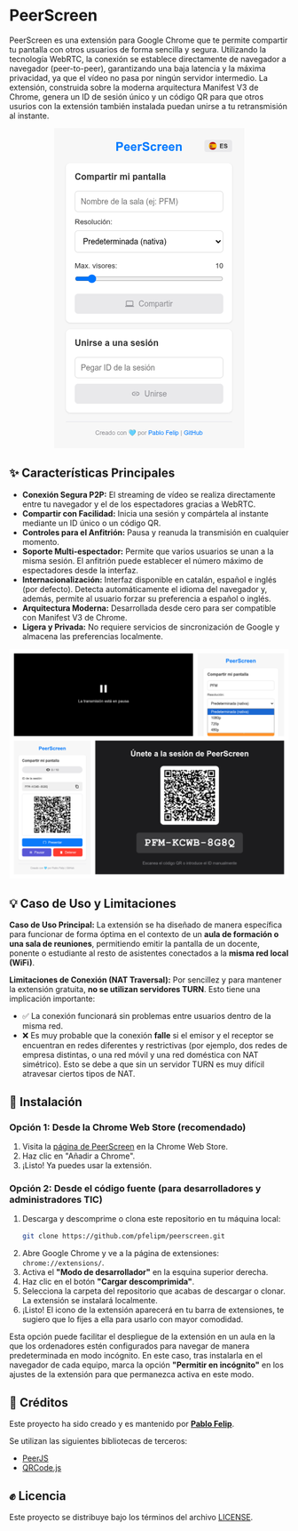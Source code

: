 # PeerScreen

PeerScreen es una extensión para Google Chrome que te permite compartir tu pantalla con otros usuarios de forma sencilla y segura. Utilizando la tecnología WebRTC, la conexión se establece directamente de navegador a navegador (peer-to-peer), garantizando una baja latencia y la máxima privacidad, ya que el vídeo no pasa por ningún servidor intermedio. La extensión, construida sobre la moderna arquitectura Manifest V3 de Chrome, genera un ID de sesión único y un código QR para que otros usurios con la extensión también instalada puedan unirse a tu retransmisión al instante.

<p align="center">
  <img src="./readme-files/ps-principal.png">
</p>


## ✨ Características Principales

* **Conexión Segura P2P:** El streaming de vídeo se realiza directamente entre tu navegador y el de los espectadores gracias a WebRTC.
* **Compartir con Facilidad:** Inicia una sesión y compártela al instante mediante un ID único o un código QR.
* **Controles para el Anfitrión:** Pausa y reanuda la transmisión en cualquier momento.
* **Soporte Multi-espectador:** Permite que varios usuarios se unan a la misma sesión. El anfitrión puede establecer el número máximo de espectadores desde la interfaz.
* **Internacionalización:** Interfaz disponible en catalán, español e inglés (por defecto). Detecta automáticamente el idioma del navegador y, además, permite al usuario forzar su preferencia a español o inglés.
* **Arquitectura Moderna:** Desarrollada desde cero para ser compatible con Manifest V3 de Chrome.
* **Ligera y Privada:** No requiere servicios de sincronización de Google y almacena las preferencias localmente.

![PeerScreen Banner](/readme-files/ps-collage.png)

## 💡 Caso de Uso y Limitaciones

**Caso de Uso Principal:**
La extensión se ha diseñado de manera específica para funcionar de forma óptima en el contexto de un **aula de formación o una sala de reuniones**, permitiendo emitir la pantalla de un docente, ponente o estudiante al resto de asistentes conectados a la **misma red local (WiFi)**.

**Limitaciones de Conexión (NAT Traversal):**
Por sencillez y para mantener la extensión gratuita, **no se utilizan servidores TURN**. Esto tiene una implicación importante:
* ✅ La conexión funcionará sin problemas entre usuarios dentro de la misma red.
* ❌ Es muy probable que la conexión **falle** si el emisor y el receptor se encuentran en redes diferentes y restrictivas (por ejemplo, dos redes de empresa distintas, o una red móvil y una red doméstica con NAT simétrico). Esto se debe a que sin un servidor TURN es muy difícil atravesar ciertos tipos de NAT.

## 🚀 Instalación

### Opción 1: Desde la Chrome Web Store (recomendado)

1.  Visita la [página de PeerScreen](https://chromewebstore.google.com/detail/cpoommbndjmjochpijjobgmnbgbkikdn) en la Chrome Web Store.
2.  Haz clic en "Añadir a Chrome".
3.  ¡Listo! Ya puedes usar la extensión.

### Opción 2: Desde el código fuente (para desarrolladores y administradores TIC)

1.  Descarga y descomprime o clona este repositorio en tu máquina local:
    ```bash
    git clone https://github.com/pfelipm/peerscreen.git
    ```
2.  Abre Google Chrome y ve a la página de extensiones: `chrome://extensions/`.
3.  Activa el **"Modo de desarrollador"** en la esquina superior derecha.
4.  Haz clic en el botón **"Cargar descomprimida"**.
5.  Selecciona la carpeta del repositorio que acabas de descargar o clonar. La extensión se instalará localmente.
6. ¡Listo! El icono de la extensión aparecerá en tu barra de extensiones, te sugiero que lo fijes a ella para usarlo con mayor comodidad.

Esta opción puede facilitar el despliegue de la extensión en un aula en la que los ordenadores estén configurados para navegar de manera predeterminada en modo incógnito. En este caso, tras instalarla en el navegador de cada equipo, marca la opción **"Permitir en incógnito"** en los ajustes de la extensión para que permanezca activa en este modo.

## 💙 Créditos

Este proyecto ha sido creado y es mantenido por **[Pablo Felip](https://www.linkedin.com/in/pfelipm/)**.

Se utilizan las siguientes bibliotecas de terceros:
* [PeerJS](https://peerjs.com/)
* [QRCode.js](https://github.com/davidshimjs/qrcodejs)

## ✊ Licencia

Este proyecto se distribuye bajo los términos del archivo [LICENSE](/LICENSE).